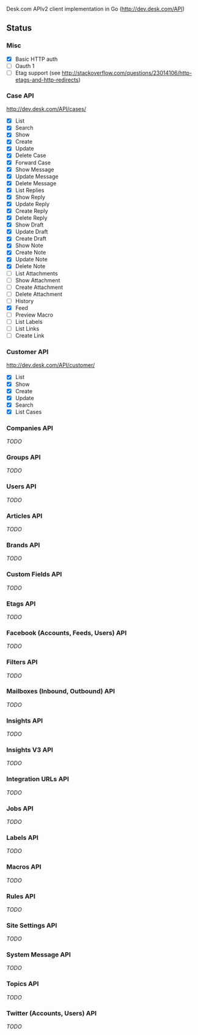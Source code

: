 Desk.com APIv2 client implementation in Go (http://dev.desk.com/API)

## Status

### Misc

- [x] Basic HTTP auth
- [ ] Oauth 1
- [ ] Etag support (see http://stackoverflow.com/questions/23014106/http-etags-and-http-redirects)

### Case API

http://dev.desk.com/API/cases/

- [x] List
- [x] Search
- [x] Show
- [x] Create
- [x] Update
- [x] Delete Case
- [x] Forward Case
- [x] Show Message
- [x] Update Message
- [x] Delete Message
- [x] List Replies
- [x] Show Reply
- [x] Update Reply
- [x] Create Reply
- [x] Delete Reply
- [x] Show Draft
- [x] Update Draft
- [x] Create Draft
- [x] Show Note
- [x] Create Note
- [x] Update Note
- [x] Delete Note
- [ ] List Attachments
- [ ] Show Attachment
- [ ] Create Attachment
- [ ] Delete Attachment
- [ ] History
- [x] Feed
- [ ] Preview Macro
- [ ] List Labels
- [ ] List Links
- [ ] Create Link

### Customer API

http://dev.desk.com/API/customer/

- [x] List
- [x] Show
- [x] Create
- [x] Update
- [x] Search
- [x] List Cases

### Companies API

*TODO*

### Groups API

*TODO*

### Users API

*TODO*

### Articles API

*TODO*

### Brands API

*TODO*

### Custom Fields API

*TODO*

### Etags API

*TODO*

### Facebook (Accounts, Feeds, Users) API

*TODO*

### Filters API

*TODO*

### Mailboxes (Inbound, Outbound) API

*TODO*

### Insights API

*TODO*

### Insights V3 API

*TODO*

### Integration URLs API

*TODO*

### Jobs API

*TODO*

### Labels API

*TODO*

### Macros API

*TODO*

### Rules API

*TODO*

### Site Settings API

*TODO*

### System Message API

*TODO*

### Topics API

*TODO*

### Twitter (Accounts, Users) API

*TODO*


